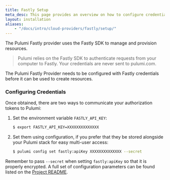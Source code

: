 ```yaml
---
title: Fastly Setup
meta_desc: This page provides an overview on how to configure credentials for the Pulumi Fastly Provider.
layout: installation
aliases:
    - "/docs/intro/cloud-providers/fastly/setup/"
---
```


The Pulumi Fastly provider uses the Fastly SDK to manage and provision resources.

> Pulumi relies on the Fastly SDK to authenticate requests from your computer to Fastly. Your credentials are never sent
> to pulumi.com.

The Pulumi Fastly Provider needs to be configured with Fastly credentials
before it can be used to create resources.

### Configuring Credentials

Once obtained, there are two ways to communicate your authorization tokens to Pulumi:

1. Set the environment variable `FASTLY_API_KEY`:

    ```bash
    $ export FASTLY_API_KEY=XXXXXXXXXXXXXX
    ```

2. Set them using configuration, if you prefer that they be stored alongside your Pulumi stack for easy multi-user access:

    ```bash
    $ pulumi config set fastly:apiKey XXXXXXXXXXXXXX --secret
    ```

Remember to pass `--secret` when setting `fastly:apiKey` so that it is properly encrypted. A full set of configuration parameters
can be found listed on the [Project README](https://github.com/pulumi/pulumi-fastly/blob/master/README.md).
